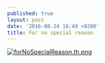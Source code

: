 ```yaml
---
published: true
layout: post
date: '2016-08-24 16:49 +0200'
title: For no special reason
---
```

[![forNoSpecialReason.th.png](//cdn.scrot.moe/images/2016/08/24/forNoSpecialReason.th.png)](https://scrot.moe/image/BMYj)
